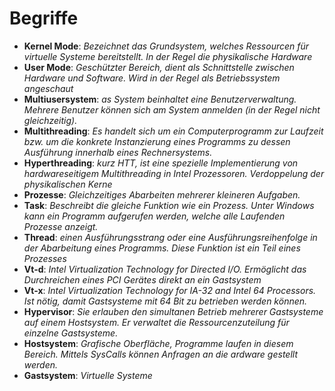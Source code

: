 # Begriffe

* **Kernel Mode**: _Bezeichnet das Grundsystem, welches Ressourcen für virtuelle Systeme bereitstellt. In der Regel die physikalische Hardware_
* **User Mode**: _Geschützter Bereich, dient als Schnittstelle zwischen Hardware und Software. Wird in der Regel als Betriebssystem angeschaut_
* **Multiusersystem**: _as System beinhaltet eine Benutzerverwaltung. Mehrere Benutzer können sich am System anmelden (in der Regel nicht gleichzeitig)._
* **Multithreading**: _Es handelt sich um ein Computerprogramm zur Laufzeit bzw. um die konkrete Instanzierung eines Programms zu dessen Ausführung innerhalb eines Rechnersystems._
* **Hyperthreading**: _kurz HTT, ist eine spezielle Implementierung von hardwareseitigem Multithreading in Intel Prozessoren. Verdoppelung der physikalischen Kerne_
* **Prozesse**: _Gleichzeitiges Abarbeiten mehrerer kleineren Aufgaben._
* **Task**: _Beschreibt die gleiche Funktion wie ein Prozess. Unter Windows kann ein Programm aufgerufen werden, welche alle Laufenden Prozesse anzeigt._
* **Thread**: _einen Ausführungsstrang oder eine Ausführungsreihenfolge in der Abarbeitung eines Programms. Diese Funktion ist ein Teil eines Prozesses_
* **Vt-d**: _Intel Virtualization Technology for Directed I/O. Ermöglicht das Durchreichen eines PCI Gerätes direkt an ein Gastsystem_
* **Vt-x**: _Intel Virtualization Technology for IA-32 and Intel 64 Processors. Ist nötig, damit Gastsysteme mit 64 Bit zu betrieben werden können._
* **Hypervisor**: _Sie erlauben den simultanen Betrieb mehrerer Gastsysteme auf einem Hostsystem. Er verwaltet die Ressourcenzuteilung für einzelne Gastsysteme._
* **Hostsystem**: _Grafische Oberfläche, Programme laufen in diesem Bereich. Mittels SysCalls können Anfragen an die  ardware gestellt werden._
* **Gastsystem**: _Virtuelle Systeme_
